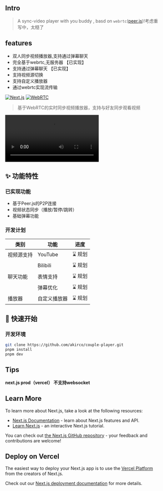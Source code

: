 


## Intro
> A sync-video player with you buddy , basd on `webrtc`([peer.js](https://peerjs.com))!考虑重写中，太糙了




## features

- 双人同步视频播放器,支持通过弹幕聊天
- 完全基于webrtc,无服务器 【已实现】
- 支持通过弹幕聊天 【已实现】
- 支持视频源切换
- 支持自定义播放器
- 通过webrtc实现流传输


[![Next.js](https://img.shields.io/badge/Next.js-14.2.24-000000?logo=next.js)](https://nextjs.org/)
[![WebRTC](https://img.shields.io/badge/WebRTC-Peer.js-blue)](https://peerjs.com)

> 基于WebRTC的实时同步视频播放器，支持与好友同步观看视频

<video src="./preview.mp4" controls></video>

## ✨ 功能特性

### 已实现功能
- 基于Peer.js的P2P连接
- 视频状态同步（播放/暂停/跳转）
- 基础弹幕功能

### 开发计划
| 类别       | 功能                | 进度   |
|------------|---------------------|--------|
| 视频源支持 | YouTube            | ⌛ 规划 |
|            | Bilibili           | ⌛ 规划 |
| 聊天功能   | 表情支持           | ⌛ 规划 |
|            | 弹幕优化           | ⌛ 规划 |
| 播放器     | 自定义播放器       | ⌛ 规划 |

## 🚀 快速开始

### 开发环境
```bash
git clone https://github.com/akirco/couple-player.git
pnpm install
pnpm dev

```

## Tips


**next.js prod（vercel） 不支持websocket**





## Learn More

To learn more about Next.js, take a look at the following resources:

- [Next.js Documentation](https://nextjs.org/docs) - learn about Next.js features and API.
- [Learn Next.js](https://nextjs.org/learn) - an interactive Next.js tutorial.

You can check out [the Next.js GitHub repository](https://github.com/vercel/next.js/) - your feedback and contributions are welcome!

## Deploy on Vercel

The easiest way to deploy your Next.js app is to use the [Vercel Platform](https://vercel.com/new?utm_medium=default-template&filter=next.js&utm_source=create-next-app&utm_campaign=create-next-app-readme) from the creators of Next.js.

Check out our [Next.js deployment documentation](https://nextjs.org/docs/deployment) for more details.

<!-- ![](https://images6.alphacoders.com/132/1327989.png) -->
